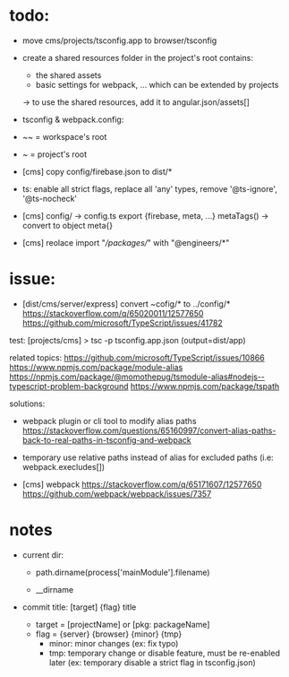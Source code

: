 # todo:

- move cms/projects/tsconfig.app to browser/tsconfig
- create a shared resources folder in the project's root contains:

  - the shared assets
  - basic settings for webpack, ... which can be extended by projects

  -> to use the shared resources, add it to angular.json/assets[]

- tsconfig & webpack.config:

- ~~ = workspace's root
- ~ = project's root

- [cms] copy config/firebase.json to dist/\*

- ts: enable all strict flags, replace all 'any' types, remove '@ts-ignore', '@ts-nocheck'

- [cms] config/ -> config.ts export {firebase, meta, ...}
  metaTags() -> convert to object meta{}

- [cms] reolace import "_/packages/_" with "@engineers/\*"

# issue:

- [dist/cms/server/express] convert ~cofig/\* to ../config/\*
  https://stackoverflow.com/q/65020011/12577650
  https://github.com/microsoft/TypeScript/issues/41782

test: [projects/cms] > tsc -p tsconfig.app.json (output=dist/app)

related topics:
https://github.com/microsoft/TypeScript/issues/10866
https://www.npmjs.com/package/module-alias
https://npmjs.com/package/@momothepug/tsmodule-alias#nodejs--typescript-problem-background
https://www.npmjs.com/package/tspath

solutions:

- webpack plugin or cli tool to modify alias paths
  https://stackoverflow.com/questions/65160997/convert-alias-paths-back-to-real-paths-in-tsconfig-and-webpack
- temporary use relative paths instead of alias for excluded paths
  (i.e: webpack.execludes[])

- [cms] webpack
  https://stackoverflow.com/q/65171607/12577650
  https://github.com/webpack/webpack/issues/7357

# notes

- current dir:

  - path.dirname(process['mainModule'].filename)

  - \_\_dirname

- commit title:
  [target] {flag} title
  - target = [projectName] or [pkg: packageName]
  - flag = {server} {browser} {minor} {tmp}
    - minor: minor changes (ex: fix typo)
    - tmp: temporary change or disable feature, must be re-enabled later
      (ex: temporary disable a strict flag in tsconfig.json)
